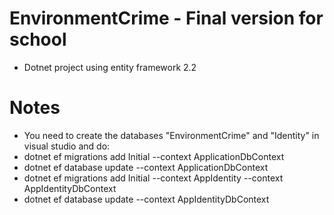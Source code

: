 # EnvironmentCrime - Final version for school

- Dotnet project using entity framework 2.2

# Notes

- You need to create the databases "EnvironmentCrime" and "Identity" in visual studio and do:
- dotnet ef migrations add Initial --context ApplicationDbContext
- dotnet ef database update --context ApplicationDbContext
- dotnet ef migrations add Initial --context AppIdentity --context AppIdentityDbContext
- dotnet ef database update --context AppIdentityDbContext
